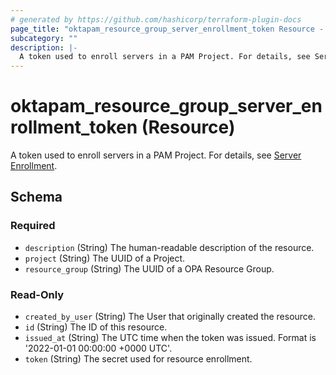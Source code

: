 ```yaml
---
# generated by https://github.com/hashicorp/terraform-plugin-docs
page_title: "oktapam_resource_group_server_enrollment_token Resource - terraform-provider-oktapam"
subcategory: ""
description: |-
  A token used to enroll servers in a PAM Project. For details, see Server Enrollment https://help.okta.com/okta_help.htm?type=oie&id=ext-pam-server-enrollment.
---
```


# oktapam_resource_group_server_enrollment_token (Resource)

A token used to enroll servers in a PAM Project. For details, see [Server Enrollment](https://help.okta.com/okta_help.htm?type=oie&id=ext-pam-server-enrollment).



<!-- schema generated by tfplugindocs -->
## Schema

### Required

- `description` (String) The human-readable description of the resource.
- `project` (String) The UUID of a Project.
- `resource_group` (String) The UUID of a OPA Resource Group.

### Read-Only

- `created_by_user` (String) The User that originally created the resource.
- `id` (String) The ID of this resource.
- `issued_at` (String) The UTC time when the token was issued. Format is '2022-01-01 00:00:00 +0000 UTC'.
- `token` (String) The secret used for resource enrollment.


